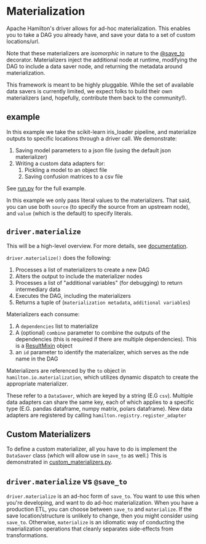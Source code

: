 # Materialization

Apache Hamilton's driver allows for ad-hoc materialization. This enables you to take a DAG you already have,
and save your data to a set of custom locations/url.

Note that these materializers are _isomorphic_ in nature to the
[@save_to](https://hamilton.apache.org/reference/decorators/save_to/)
decorator. Materializers inject the additional node at runtime, modifying the
DAG to include a data saver node, and returning the metadata around materialization.

This framework is meant to be highly pluggable. While the set of available data savers is currently
limited, we expect folks to build their own materializers (and, hopefully, contribute them back to the community!).


## example
In this example we take the scikit-learn iris_loader pipeline, and materialize outputs to specific
locations through a driver call. We demonstrate:

1. Saving model parameters to a json file (using the default json materializer)
2. Writing a custom data adapters for:
   1. Pickling a model to an object file
   2. Saving confusion matrices to a csv file

See [run.py](run.py) for the full example.

In this example we only pass literal values to the materializers. That said, you can use both `source` (to specify the source from an upstream node),
and `value` (which is the default) to specify literals.


## `driver.materialize`

This will be a high-level overview. For more details,
see [documentation](https://hamilton.apache.org/reference/drivers/Driver/#hamilton.driver.Driver.materializehttps://hamilton.apache.org/reference/drivers/Driver/#hamilton.driver.Driver.materialize).

`driver.materialize()` does the following:
1. Processes a list of materializers to create a new DAG
2. Alters the output to include the materializer nodes
3. Processes a list of "additional variables" (for debugging) to return intermediary data
4. Executes the DAG, including the materializers
5. Returns a tuple of (`materialization metadata`, `additional variables`)

Materializers each consume:
1. A `dependencies` list to materialize
2. A (optional) `combine` parameter to combine the outputs of the dependencies
(this is required if there are multiple dependencies). This is a [ResultMixin](https://hamilton.apache.org/concepts/customizing-execution/#result-builders) object
3. an `id` parameter to identify the materializer, which serves as the nde name in the DAG

Materializers are referenced by the `to` object in `hamilton.io.materialization`, which utilizes
dynamic dispatch to create the appropriate materializer.

These refer to a `DataSaver`, which are keyed by a string (E.G `csv`).
Multiple data adapters can share the same key, each of which applies to a specific type
(E.G. pandas dataframe, numpy matrix, polars dataframe). New
data adapters are registered by calling `hamilton.registry.register_adapter`

## Custom Materializers

To define a custom materializer, all you have to do is implement the `DataSaver` class
(which will allow use in `save_to` as well.) This is demonstrated in [custom_materializers.py](custom_materializers.py).

## `driver.materialize` vs `@save_to`

`driver.materialize` is an ad-hoc form of `save_to`. You want to use this when you're developing, and
want to do ad-hoc materialization. When you have a production ETL, you can choose between `save_to` and `materialize`.
If the save location/structure is unlikely to change, then you might consider using `save_to`. Otherwise, `materialize`
is an idiomatic way of conducting the maerialization operations that cleanly separates side-effects from transformations.
